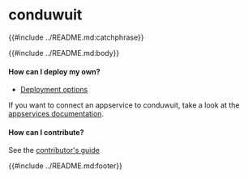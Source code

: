 # conduwuit

{{#include ../README.md:catchphrase}}

{{#include ../README.md:body}}

#### How can I deploy my own?

- [Deployment options](deploying.md)

If you want to connect an appservice to conduwuit, take a look at the
[appservices documentation](appservices.md).

#### How can I contribute?

See the [contributor's guide](contributing.md)

{{#include ../README.md:footer}}
